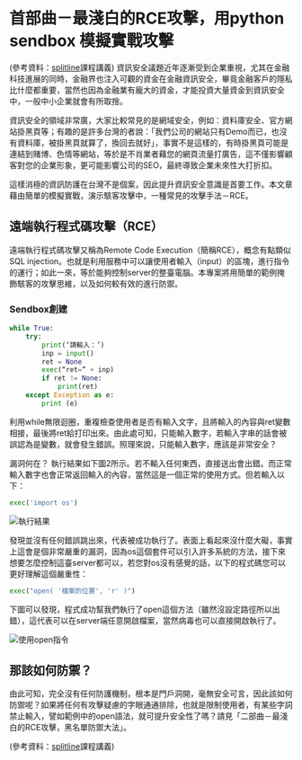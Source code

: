 # 首部曲－最淺白的RCE攻擊，用python sendbox 模擬實戰攻擊
(參考資料：[splitline](https://github.com/splitline/py-sandbox-escape)課程講義)
資訊安全議題近年逐漸受到企業重視，尤其在金融科技進展的同時，金融界也注入可觀的資金在金融資訊安全，畢竟金融客戶的隱私比什麼都重要，當然也因為金融業有龐大的資金，才能投資大量資金到資訊安全中，一般中小企業就會有所取捨。

資訊安全的領域非常廣，大家比較常見的是網域安全，例如：資料庫安全、官方網站掛黑頁等；有趣的是許多台灣的者說：「我們公司的網站只有Demo而已，也沒有資料庫，被掛黑頁就算了，換回去就好」，事實不是這樣的，有時掛黑頁可能是連結到賭博、色情等網站，等於是不肖業者藉您的網頁流量打廣告，這不僅影響顧客對您的企業形象，更可能影響公司的SEO，最終導致企業未來性大打折扣。

這樣消極的資訊防護在台灣不是個案，因此提升資訊安全意識是首要工作。本文章藉由簡單的模擬實戰，演示駭客攻擊中，一種常見的攻擊手法－RCE。

## 遠端執行程式碼攻擊（RCE）
遠端執行程式碼攻擊又稱為Remote Code Execution（簡稱RCE），概念有點類似SQL injection。也就是利用服務中可以讓使用者輸入（input）的區塊，進行指令的運行；如此一來，等於能夠控制server的整臺電腦。本專案將用簡單的範例掩飾駭客的攻擊思維，以及如何較有效的進行防禦。

### Sendbox創建
```python
while True:
    try:
        print(‘請輸入：’)
        inp = input()
        ret = None
        exec(“ret=” + inp)
        if ret != None:
            print(ret)
    except Exception as e:
        print (e)
```
利用while無限迴圈，重複檢查使用者是否有輸入文字，且將輸入的內容與ret變數相接，最後將ret給打印出來。由此處可知，只能輸入數字，若輸入字串的話會被誤認為是變數，就會發生錯誤。照理來說，只能輸入數字，應該是非常安全？

漏洞何在？
執行結果如下圖2所示。若不輸入任何東西，直接送出會出錯。而正常輸入數字也會正常返回輸入的內容，當然這是一個正常的使用方式。但若輸入以下：
```python
exec('import os')
```
![執行結果](https://i.imgur.com/erfpXX6.png)

發現並沒有任何錯誤跳出來，代表被成功執行了。表面上看起來沒什麼大礙，事實上這會是個非常嚴重的漏洞，因為os這個套件可以引入許多系統的方法，接下來想要怎麼控制這臺server都可以，若您對os沒有感覺的話，以下的程式碼您可以更好理解這個嚴重性：

```python
exec("open( '檔案的位置', 'r' )")
```
下圖可以發現，程式成功幫我們執行了open這個方法（雖然沒設定路徑所以出錯），這代表可以在server端任意開啟檔案，當然病毒也可以直接開啟執行了。

![使用open指令](https://i.imgur.com/uW1LxMe.png)

## 那該如何防禦？
由此可知，完全沒有任何防護機制，根本是門戶洞開，毫無安全可言，因此該如何防禦呢？如果將任何有攻擊疑慮的字眼通通排除，也就是限制使用者，有某些字詞禁止輸入，譬如範例中的open語法，就可提升安全性了嗎？請見「二部曲－最淺白的RCE攻擊，黑名單防禦大法」。

(參考資料：[splitline](https://github.com/splitline/py-sandbox-escape)課程講義)
